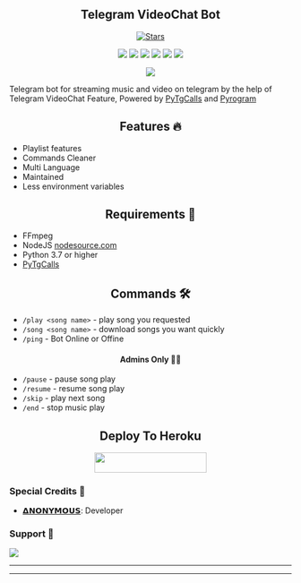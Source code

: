 <h2 align="center">Telegram VideoChat Bot</h2>
<p>

<p align="center">
    <a href="https://github.com/AnonymousBoy1025/VCPlayer/stargazers"><img src="https://img.shields.io/github/stars/AnonymousBoy1025/VCPlayer?label=Stars&style=flat-square&logo=github&color=F10070" alt="Stars" /></a>
</p>
<p align="center">
    <a href="https://github.com/AnonymousBoy1025/VCPlayer"> <img src="https://img.shields.io/github/repo-size/AnonymousBoy1025/VCPlayer?color=orange&logo=github&logoColor=green&style=for-the-badge" /></a>
    <a href="https://github.com/AnonymousBoy1025/VCPlayer/commits/AnonymousBoy1025"> <img src="https://img.shields.io/github/last-commit/AnonymousBoy1025/VCPlayer?color=blue&logo=github&logoColor=green&style=for-the-badge" /></a>
    <a href="https://github.com/AnonymousBoy1025/VCPlayer/graphs/commit-activity" alt="Maintenance"> <img src="https://img.shields.io/badge/Maintained%3F-yes-red.svg?style=flat-square" /></a>
    <a href="https://github.com/AnonymousBoy1025/VCPlayer/issues"> <img src="https://img.shields.io/github/issues/AnonymousBoy1025/VCPlayer?color=blueviolet&logo=github&logoColor=green&style=for-the-badge" /></a>
    <a href="https://github.com/AnonymousBoy1025/VCPlayer/network/members"> <img src="https://img.shields.io/github/forks/AnonymousBoy1025/VCPlayer?color=red&logo=github&logoColor=green&style=for-the-badge" /></a>  
    <a href="https://pypi.org/project/Pyrogram/"> <img src="https://img.shields.io/pypi/v/pyrogram?color=yellow&label=pyrogram&logo=python&logoColor=green&style=for-the-badge" /></a>
</p>

<p align="center"><a href="https://t.me/DevilsHeavenMF"><img src="https://telegra.ph/file/9a85d0a873e2dd80d278d.jpg"></a></p>

Telegram bot for streaming music and video on telegram by the help of Telegram VideoChat Feature, 
Powered by <a href="https://github.com/pytgcalls/pytgcalls">PyTgCalls</a>
and <a href="https://github.com/pyrogram/pyrogram">Pyrogram</a>
</p>

<h2 align="center"> Features 🔥 </h2> 
<ul>
    <li>Playlist features</li>
    <li>Commands Cleaner</li>
    <li>Multi Language</li>
    <li>Maintained</li>
    <li>Less environment variables</li>
</ul>

<h2 align="center"> Requirements 📝 </h2>

- FFmpeg
- NodeJS [nodesource.com](https://nodesource.com/)
- Python 3.7 or higher
- [PyTgCalls](https://github.com/pytgcalls/pytgcalls)

<h2 align="center"> Commands 🛠 </h2>

- `/play <song name>` - play song you requested
- `/song <song name>` - download songs you want quickly
- `/ping` - Bot Online or Offine

<h4 align="center"> Admins Only 👷‍♂️ </h4>

- `/pause` - pause song play
- `/resume` - resume song play
- `/skip` - play next song
- `/end` - stop music play

<h2 align="center"> Deploy To Heroku </h2>
<p align="center"><a href="https://heroku.com/deploy?template=https://github.com/Fawzii7/VCPlayer"> <img src="https://img.shields.io/badge/Deploy%20To%20Heroku-black?style=for-the-badge&logo=heroku" width="200" height="35.45"/></a></p>

### Special Credits 💖
- [𝝙𝗡𝗢𝗡𝗬𝗠𝗢𝗨𝗦](https://github.com/AnonymousBoy1025): Developer

### Support 🎑
<a href="https://telegram.me/DevilsHeavenMF"><img src="https://img.shields.io/badge/Join-DevilsHeavenMF-blue.svg?style=for-the-badge&logo=Telegram"></a>

------------------------------------------------
-------------------------------------------------
